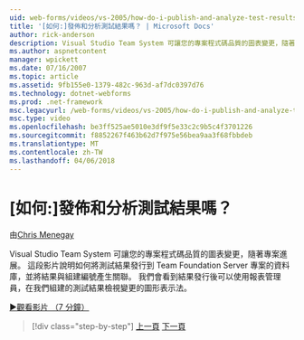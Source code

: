 ```yaml
---
uid: web-forms/videos/vs-2005/how-do-i-publish-and-analyze-test-results
title: '[如何:]發佈和分析測試結果嗎？ | Microsoft Docs'
author: rick-anderson
description: Visual Studio Team System 可讓您的專案程式碼品質的圖表變更，隨著專案進展。 這段影片說明如何 publ....
ms.author: aspnetcontent
manager: wpickett
ms.date: 07/16/2007
ms.topic: article
ms.assetid: 9fb155e0-1379-482c-963d-af7dc0397d76
ms.technology: dotnet-webforms
ms.prod: .net-framework
msc.legacyurl: /web-forms/videos/vs-2005/how-do-i-publish-and-analyze-test-results
msc.type: video
ms.openlocfilehash: be3ff525ae5010e3df9f5e33c2c9b5c4f3701226
ms.sourcegitcommit: f8852267f463b62d7f975e56bea9aa3f68fbbdeb
ms.translationtype: MT
ms.contentlocale: zh-TW
ms.lasthandoff: 04/06/2018
---
```

<a name="how-do-i-publish-and-analyze-test-results"></a>[如何:]發佈和分析測試結果嗎？
====================
由[Chris Menegay](https://twitter.com/CMenegay)

Visual Studio Team System 可讓您的專案程式碼品質的圖表變更，隨著專案進展。 這段影片說明如何將測試結果發行到 Team Foundation Server 專案的資料庫，並將結果與組建編號產生關聯。 我們會看到結果發行後可以使用報表管理員，在我們組建的測試結果檢視變更的圖形表示法。

[&#9654;觀看影片 （7 分鐘）](https://channel9.msdn.com/Blogs/ASP-NET-Site-Videos/how-do-i-publish-and-analyze-test-results)

> [!div class="step-by-step"]
> [上一頁](how-do-i-use-generic-tests.md)
> [下一頁](how-do-i-discover-application-changes-prior-to-deployment.md)
